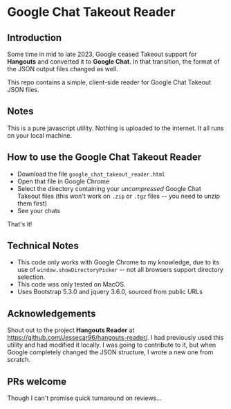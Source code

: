 # Google Chat Takeout Reader

## Introduction

Some time in mid to late 2023, Google ceased Takeout support for **Hangouts** and converted it to **Google Chat**. In that transition, the format of the JSON output files changed as well.

This repo contains a simple, client-side reader for Google Chat Takeout JSON files.

## Notes
This is a pure javascript utility. Nothing is uploaded to the internet. It all runs on your local machine.

## How to use the Google Chat Takeout Reader
- Download the file `google_chat_takeout_reader.html`
- Open that file in Google Chrome
- Select the directory containing your _uncompressed_ Google Chat Takeout files (this won't work on `.zip` or `.tgz` files -- you need to unzip them first)
- See your chats

That's it!


## Technical Notes
- This code only works with Google Chrome to my knowledge, due to its use of `window.showDirectoryPicker` -- not all browsers support directory selection.
- This code was only tested on MacOS.
- Uses Bootstrap 5.3.0 and jquery 3.6.0, sourced from public URLs

## Acknowledgements
Shout out to the project **Hangouts Reader** at https://github.com/Jessecar96/hangouts-reader/. I had previously used this utility and had modified it locally. I was going to contribute to it, but when Google completely changed the JSON structure, I wrote a new one from scratch.

## PRs welcome
Though I can't promise quick turnaround on reviews...
